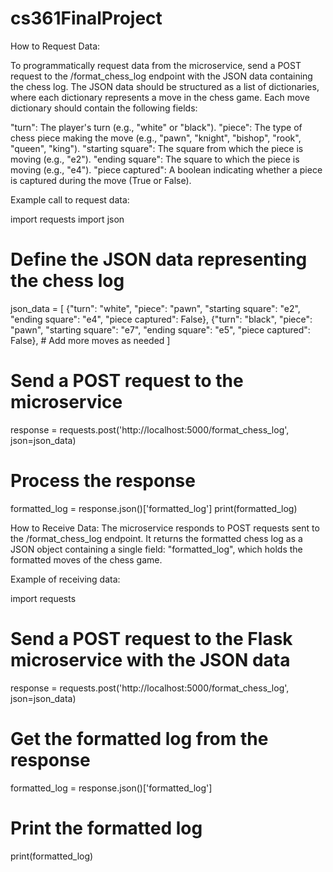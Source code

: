 # cs361FinalProject

How to Request Data: 

To programmatically request data from the microservice, send a POST request to the /format_chess_log endpoint with the JSON data containing the chess log. The JSON data should be structured as a list of dictionaries, where each dictionary represents a move in the chess game. Each move dictionary should contain the following fields:

"turn": The player's turn (e.g., "white" or "black").
"piece": The type of chess piece making the move (e.g., "pawn", "knight", "bishop", "rook", "queen", "king").
"starting square": The square from which the piece is moving (e.g., "e2").
"ending square": The square to which the piece is moving (e.g., "e4").
"piece captured": A boolean indicating whether a piece is captured during the move (True or False).

Example call to request data:

import requests
import json

# Define the JSON data representing the chess log
json_data = [
    {"turn": "white", "piece": "pawn", "starting square": "e2", "ending square": "e4", "piece captured": False},
    {"turn": "black", "piece": "pawn", "starting square": "e7", "ending square": "e5", "piece captured": False},
    # Add more moves as needed
]

# Send a POST request to the microservice
response = requests.post('http://localhost:5000/format_chess_log', json=json_data)

# Process the response
formatted_log = response.json()['formatted_log']
print(formatted_log)

How to Receive Data:
The microservice responds to POST requests sent to the /format_chess_log endpoint. It returns the formatted chess log as a JSON object containing a single field: "formatted_log", which holds the formatted moves of the chess game.

Example of receiving data:

import requests

# Send a POST request to the Flask microservice with the JSON data
response = requests.post('http://localhost:5000/format_chess_log', json=json_data)

# Get the formatted log from the response
formatted_log = response.json()['formatted_log']

# Print the formatted log
print(formatted_log)
